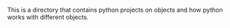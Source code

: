 This is a directory that contains python projects on objects and how python works with different objects.
